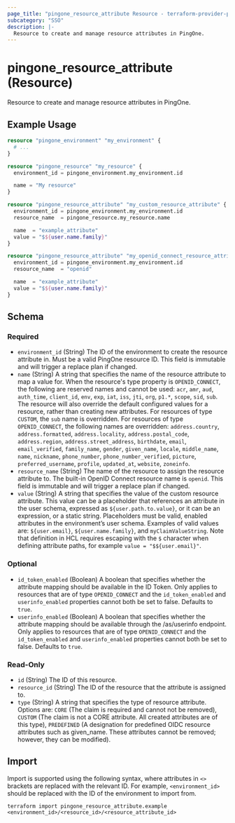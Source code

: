 ```yaml
---
page_title: "pingone_resource_attribute Resource - terraform-provider-pingone"
subcategory: "SSO"
description: |-
  Resource to create and manage resource attributes in PingOne.
---
```


# pingone_resource_attribute (Resource)

Resource to create and manage resource attributes in PingOne.

## Example Usage

```terraform
resource "pingone_environment" "my_environment" {
  # ...
}

resource "pingone_resource" "my_resource" {
  environment_id = pingone_environment.my_environment.id

  name = "My resource"
}

resource "pingone_resource_attribute" "my_custom_resource_attribute" {
  environment_id = pingone_environment.my_environment.id
  resource_name  = pingone_resource.my_resource.name

  name  = "example_attribute"
  value = "$${user.name.family}"
}

resource "pingone_resource_attribute" "my_openid_connect_resource_attribute" {
  environment_id = pingone_environment.my_environment.id
  resource_name  = "openid"

  name  = "example_attribute"
  value = "$${user.name.family}"
}
```

<!-- schema generated by tfplugindocs -->
## Schema

### Required

- `environment_id` (String) The ID of the environment to create the resource attribute in.  Must be a valid PingOne resource ID.  This field is immutable and will trigger a replace plan if changed.
- `name` (String) A string that specifies the name of the resource attribute to map a value for. When the resource's type property is `OPENID_CONNECT`, the following are reserved names and cannot be used: `acr`, `amr`, `aud`, `auth_time`, `client_id`, `env`, `exp`, `iat`, `iss`, `jti`, `org`, `p1.*`, `scope`, `sid`, `sub`.  The resource will also override the default configured values for a resource, rather than creating new attributes.  For resources of type `CUSTOM`, the `sub` name is overridden.  For resources of type `OPENID_CONNECT`, the following names are overridden: `address.country`, `address.formatted`, `address.locality`, `address.postal_code`, `address.region`, `address.street_address`, `birthdate`, `email`, `email_verified`, `family_name`, `gender`, `given_name`, `locale`, `middle_name`, `name`, `nickname`, `phone_number`, `phone_number_verified`, `picture`, `preferred_username`, `profile`, `updated_at`, `website`, `zoneinfo`.
- `resource_name` (String) The name of the resource to assign the resource attribute to.  The built-in OpenID Connect resource name is `openid`.  This field is immutable and will trigger a replace plan if changed.
- `value` (String) A string that specifies the value of the custom resource attribute. This value can be a placeholder that references an attribute in the user schema, expressed as `${user.path.to.value}`, or it can be an expression, or a static string. Placeholders must be valid, enabled attributes in the environment’s user schema. Examples of valid values are: `${user.email}`, `${user.name.family}`, and `myClaimValueString`.  Note that definition in HCL requires escaping with the `$` character when defining attribute paths, for example `value = "$${user.email}"`.

### Optional

- `id_token_enabled` (Boolean) A boolean that specifies whether the attribute mapping should be available in the ID Token.  Only applies to resources that are of type `OPENID_CONNECT` and the `id_token_enabled` and `userinfo_enabled` properties cannot both be set to false. Defaults to `true`.
- `userinfo_enabled` (Boolean) A boolean that specifies whether the attribute mapping should be available through the /as/userinfo endpoint.  Only applies to resources that are of type `OPENID_CONNECT` and the `id_token_enabled` and `userinfo_enabled` properties cannot both be set to false. Defaults to `true`.

### Read-Only

- `id` (String) The ID of this resource.
- `resource_id` (String) The ID of the resource that the attribute is assigned to.
- `type` (String) A string that specifies the type of resource attribute. Options are: `CORE` (The claim is required and cannot not be removed), `CUSTOM` (The claim is not a CORE attribute. All created attributes are of this type), `PREDEFINED` (A designation for predefined OIDC resource attributes such as given_name. These attributes cannot be removed; however, they can be modified).

## Import

Import is supported using the following syntax, where attributes in `<>` brackets are replaced with the relevant ID.  For example, `<environment_id>` should be replaced with the ID of the environment to import from.

```shell
terraform import pingone_resource_attribute.example <environment_id>/<resource_id>/<resource_attribute_id>
```
